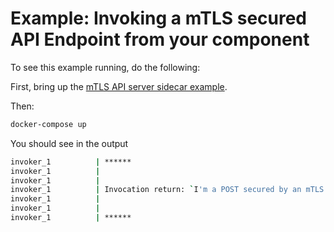 # Example: Invoking a mTLS secured API Endpoint from your component

To see this example running, do the following:

First, bring up the [mTLS API server sidecar example](https://github.com/bancodobrasil/api-mtls-sidecar-proxy/tree/main/example).

Then:

```bash
docker-compose up
```

You should see in the output

```bash
invoker_1          | ******
invoker_1          |
invoker_1          |
invoker_1          | Invocation return: `I'm a POST secured by an mTLS!. You said: I'm behind the Ambassador`
invoker_1          |
invoker_1          |
invoker_1          | ******
```
